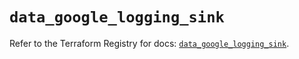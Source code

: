 # `data_google_logging_sink`

Refer to the Terraform Registry for docs: [`data_google_logging_sink`](https://registry.terraform.io/providers/hashicorp/google/6.9.0/docs/data-sources/logging_sink).
